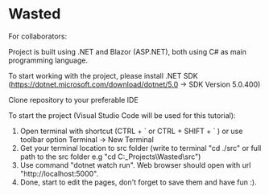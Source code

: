 # Wasted

For collaborators:

Project is built using .NET and Blazor (ASP.NET), both using C# as main programming language.

To start working with the project, please install .NET SDK (https://dotnet.microsoft.com/download/dotnet/5.0 -> SDK Version 5.0.400)

Clone repository to your preferable IDE 

To start the project (Visual Studio Code will be used for this tutorial):
  1. Open terminal with shortcut (CTRL + \` or CTRL + SHIFT + \` ) or use toolbar option Terminal -> New Terminal
  2. Get your terminal location to src folder (write to terminal "cd ./src" or full path to the src folder e.g "cd C:\_Projects\Wasted\src")
  3. Use command "dotnet watch run". Web browser should open with url "http://localhost:5000".
  4. Done, start to edit the pages, don't forget to save them and have fun :).
